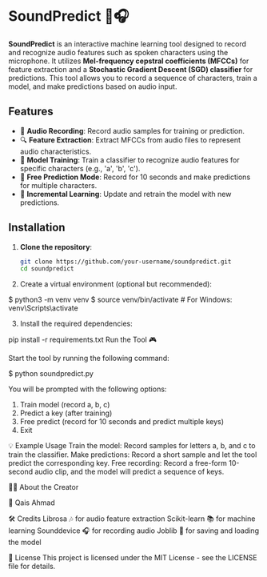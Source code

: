 # SoundPredict 🧠🎧

**SoundPredict** is an interactive machine learning tool designed to record and recognize audio features such as spoken characters using the microphone. It utilizes **Mel-frequency cepstral coefficients (MFCCs)** for feature extraction and a **Stochastic Gradient Descent (SGD) classifier** for predictions. This tool allows you to record a sequence of characters, train a model, and make predictions based on audio input.

## Features
- 📡 **Audio Recording**: Record audio samples for training or prediction.
- 🔍 **Feature Extraction**: Extract MFCCs from audio files to represent audio characteristics.
- 🤖 **Model Training**: Train a classifier to recognize audio features for specific characters (e.g., 'a', 'b', 'c').
- 🎤 **Free Prediction Mode**: Record for 10 seconds and make predictions for multiple characters.
- 🧠 **Incremental Learning**: Update and retrain the model with new predictions.

## Installation

1. **Clone the repository**:
   ```bash
   git clone https://github.com/your-username/soundpredict.git
   cd soundpredict
   
   
2. Create a virtual environment (optional but recommended):

$ python3 -m venv venv
$ source venv/bin/activate  # For Windows: venv\Scripts\activate


3. Install the required dependencies:

pip install -r requirements.txt
Run the Tool 🎮

Start the tool by running the following command:


$ python soundpredict.py





You will be prompted with the following options:

1. Train model (record a, b, c)
2. Predict a key (after training)
3. Free predict (record for 10 seconds and predict multiple keys)
4. Exit 



💡 Example Usage
Train the model: Record samples for letters a, b, and c to train the classifier.
Make predictions: Record a short sample and let the tool predict the corresponding key.
Free recording: Record a free-form 10-second audio clip, and the model will predict a sequence of keys.


👨‍🏫 About the Creator

👋 Qais Ahmad

🛠️ Credits
Librosa 🎶 for audio feature extraction
Scikit-learn 📚 for machine learning
Sounddevice 🎧 for recording audio
Joblib 💾 for saving and loading the model


📄 License
This project is licensed under the MIT License - see the LICENSE file for details.






